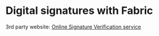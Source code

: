 # Digital signatures with Fabric

3rd party website:
[Online Signature Verification service](https://8gwifi.org/rsasignverifyfunctions.jsp)
